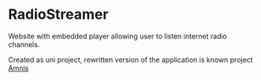 # RadioStreamer
Website with embedded player allowing user to listen internet radio channels.

Created as uni project, rewritten version of the application is known project [Amnis](https://github.com/Ervie/Amnis)
